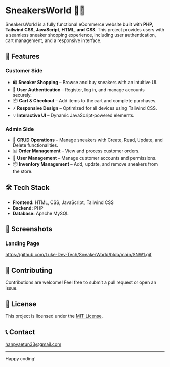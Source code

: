 # SneakersWorld 🏀👟

SneakersWorld is a fully functional eCommerce website built with **PHP, Tailwind CSS, JavaScript, HTML, and CSS**. This project provides users with a seamless sneaker shopping experience, including user authentication, cart management, and a responsive interface.

## 🚀 Features

### Customer Side

- 🛍️ **Sneaker Shopping** – Browse and buy sneakers with an intuitive UI.
- 🔐 **User Authentication** – Register, log in, and manage accounts securely.
- 📦 **Cart & Checkout** – Add items to the cart and complete purchases.
- ⚡ **Responsive Design** – Optimized for all devices using Tailwind CSS.
- 💡 **Interactive UI** – Dynamic JavaScript-powered elements.

### Admin Side

- 📝 **CRUD Operations** – Manage sneakers with Create, Read, Update, and Delete functionalities.
- 📊 **Order Management** – View and process customer orders.
- 👥 **User Management** – Manage customer accounts and permissions.
- 📦 **Inventory Management** – Add, update, and remove sneakers from the store.

## 🛠️ Tech Stack

- **Frontend:** HTML, CSS, JavaScript, Tailwind CSS
- **Backend:** PHP
- **Database:** Apache MySQL

## 📸 Screenshots
### Landing Page
https://github.com/Luke-Dev-Tech/SneakerWorld/blob/main/SNW1.gif
## 🤝 Contributing

Contributions are welcome! Feel free to submit a pull request or open an issue.

## 📜 License

This project is licensed under the [MIT License](LICENSE).

## 📞 Contact

hanpyaetun33@gmail.com

---

Happy coding!
